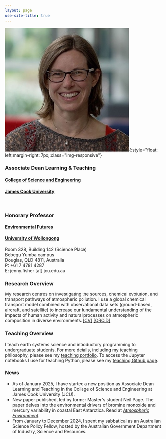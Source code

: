 ```yaml
---
layout: page
use-site-title: true
---
```


![profile-pic](img/profile_pic_AAS-smaller.jpeg){:style="float: left;margin-right: 7px;:class="img-responsive"}
### Associate Dean Learning & Teaching
#### [College of Science and Engineering](https://www.jcu.edu.au/college-of-science-and-engineering)
#### [James Cook University](https://www.jcu.edu.au)

<br>

### Honorary Professor
#### [Environmental Futures](https://www.uow.edu.au/science-medicine-health/research/environmental-futures/)<br />
#### [University of Wollongong](https://www.uow.edu.au/)

Room 328, Building 142 (Science Place)
<br>Bebegu Yumba campus
<br>Douglas, QLD 4811, Australia
<br>P: +61 7 4781 4287
<br>E: jenny.fisher [at] jcu.edu.au

### Research Overview
My research centres on investigating the sources, chemical evolution, and transport pathways of atmospheric pollution. I use a global chemical transport model combined with observational data sets (ground-based, aircraft, and satellite) to increase our fundamental understanding of the impacts of human activity and natural processes on atmospheric composition in diverse environments. [[CV]](pdfs/CV_web.pdf) [[ORCiD]](http://orcid.org/0000-0002-2921-1691)

### Teaching Overview
I teach earth systems science and introductory programming to undergraduate students. For more details, including my teaching philosophy, please see my [teaching portfolio](https://sites.google.com/view/jfisher-teaching-portfolio/home). To access the Jupyter notebooks I use for teaching Python, please see my [teaching Github page](https://jennyfisher.github.io/computing-modelling-earthsci/).

### News
- As of January 2025, I have started a new position as Associate Dean Learning and Teaching in the College of Science and Engineering at James Cook University (JCU).
- New paper published, led by former Master's student Neil Page. The paper delves into the environmental drivers of bromine monoxide and mercury variability in coastal East Antarctica. Read at [*Atmospheric Environment*](https://doi.org/10.1016/j.atmosenv.2024.120918).
- From January to December 2024, I spent my sabbatical as an Australian Science Policy Fellow, hosted by the Australian Government Department of Industry, Science and Resources.
